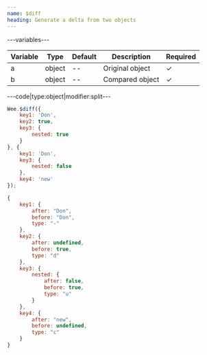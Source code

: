 ```yaml
---
name: $diff
heading: Generate a delta from two objects
---
```


---variables---

| Variable | Type | Default | Description | Required |
| -- | -- | -- | -- | -- |
| a | object | -- | Original object | ✓ |
| b | object | -- | Compared object | ✓ |

---code|type:object|modifier:split---

```javascript
Wee.$diff({
	key1: 'Don',
	key2: true,
	key3: {
		nested: true
	}
}, {
	key1: 'Don',
	key3: {
		nested: false
	},
	key4: 'new'
});
```

```javascript
{
	key1: {
		after: "Don",
		before: "Don",
		type: "-"
	},
	key2: {
		after: undefined,
		before: true,
		type: "d"
	},
	key3: {
		nested: {
			after: false,
			before: true,
			type: "u"
		}
	},
	key4: {
		after: "new",
		before: undefined,
		type: "c"
	}
}
```